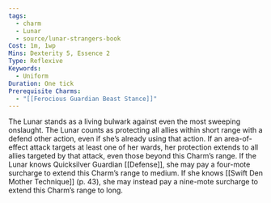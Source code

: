 ```yaml
---
tags:
  - charm
  - Lunar
  - source/lunar-strangers-book
Cost: 1m, 1wp
Mins: Dexterity 5, Essence 2
Type: Reflexive
Keywords:
  - Uniform
Duration: One tick
Prerequisite Charms:
  - "[[Ferocious Guardian Beast Stance]]"
---
```

The Lunar stands as a living bulwark against even the most sweeping onslaught.
The Lunar counts as protecting all allies within short range with a defend other action, even if she’s already using that action. If an area-of-effect attack targets at least one of her wards, her protection extends to all allies targeted by that attack, even those beyond this Charm’s range.
If the Lunar knows Quicksilver Guardian [[Defense]], she may pay a four-mote surcharge to extend this Charm’s range to medium. If she knows [[Swift Den Mother Technique]] (p. 43), she may instead pay a nine-mote surcharge to extend this Charm’s range to long.